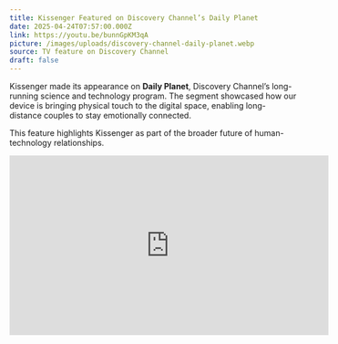 ```yaml
---
title: Kissenger Featured on Discovery Channel’s Daily Planet
date: 2025-04-24T07:57:00.000Z
link: https://youtu.be/bunnGpKM3qA
picture: /images/uploads/discovery-channel-daily-planet.webp
source: TV feature on Discovery Channel
draft: false
---
```

Kissenger made its appearance on **Daily Planet**, Discovery Channel’s long-running science and technology program. The segment showcased how our device is bringing physical touch to the digital space, enabling long-distance couples to stay emotionally connected.

This feature highlights Kissenger as part of the broader future of human-technology relationships.

<iframe width="560" height="315" src="https://www.youtube.com/embed/bunnGpKM3qA?si=WNJ1Xtrw5ig2Ahme" title="YouTube video player" frameborder="0" allow="accelerometer; autoplay; clipboard-write; encrypted-media; gyroscope; picture-in-picture; web-share" referrerpolicy="strict-origin-when-cross-origin" allowfullscreen></iframe>
